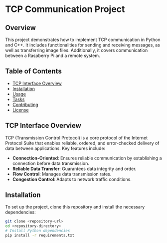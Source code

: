 # TCP Communication Project

## Overview
This project demonstrates how to implement TCP communication in Python and C++. It includes functionalities for sending and receiving messages, as well as transferring image files. Additionally, it covers communication between a Raspberry Pi and a remote system.

## Table of Contents
- [TCP Interface Overview](#tcp-interface-overview)
- [Installation](#installation)
- [Usage](#usage)
- [Tasks](#tasks)
- [Contributing](#contributing)
- [License](#license)

## TCP Interface Overview
TCP (Transmission Control Protocol) is a core protocol of the Internet Protocol Suite that enables reliable, ordered, and error-checked delivery of data between applications. Key features include:
- **Connection-Oriented**: Ensures reliable communication by establishing a connection before data transmission.
- **Reliable Data Transfer**: Guarantees data integrity and order.
- **Flow Control**: Manages data transmission rates.
- **Congestion Control**: Adapts to network traffic conditions.

## Installation
To set up the project, clone this repository and install the necessary dependencies:

```bash
git clone <repository-url>
cd <repository-directory>
# Install Python dependencies
pip install -r requirements.txt

